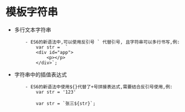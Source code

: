 #   模板字符串
+   多行文本字符串
    ```
        - ES6的新语法中,可以使用反引号 ` 代替引号, 且字符串可以多行书写,例:
            var str =  `
            <div id="app">
                <p></p>
            </div>`;
    ```
+   字符串中的插值表达式
    ```
        - ES6的新语法中使用${}代替了+号拼接表达式,需要结合反引号使用,例:    
            var str = '123'
    
            var str = `张三${str}`;
    ```
